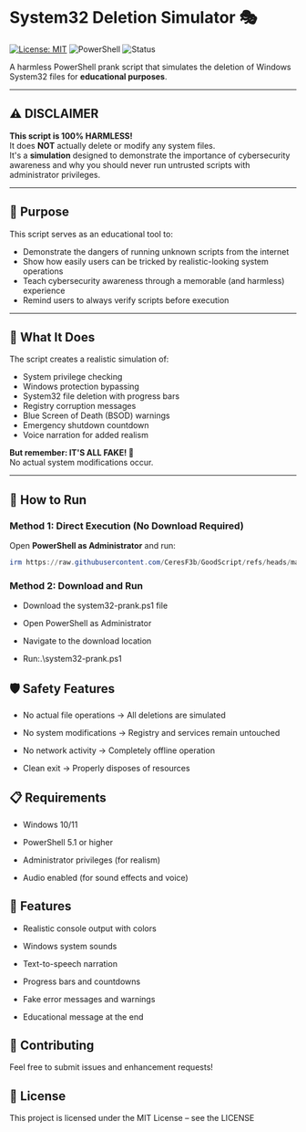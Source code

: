 # System32 Deletion Simulator 🎭

[![License: MIT](https://img.shields.io/badge/License-MIT-green.svg)](LICENSE)
![PowerShell](https://img.shields.io/badge/Made%20with-PowerShell-blue.svg)
![Status](https://img.shields.io/badge/Status-Harmless%20Prank-lightgrey.svg)

A harmless PowerShell prank script that simulates the deletion of Windows System32 files for **educational purposes**.

---

## ⚠️ DISCLAIMER

**This script is 100% HARMLESS!**  
It does **NOT** actually delete or modify any system files.  
It's a **simulation** designed to demonstrate the importance of cybersecurity awareness and why you should never run untrusted scripts with administrator privileges.

---

## 🎯 Purpose

This script serves as an educational tool to:

- Demonstrate the dangers of running unknown scripts from the internet  
- Show how easily users can be tricked by realistic-looking system operations  
- Teach cybersecurity awareness through a memorable (and harmless) experience  
- Remind users to always verify scripts before execution  

---

## 🎪 What It Does

The script creates a realistic simulation of:

- System privilege checking  
- Windows protection bypassing  
- System32 file deletion with progress bars  
- Registry corruption messages  
- Blue Screen of Death (BSOD) warnings  
- Emergency shutdown countdown  
- Voice narration for added realism  

**But remember: IT'S ALL FAKE! 🚫**  
No actual system modifications occur.

---

## 🚀 How to Run

### Method 1: Direct Execution (No Download Required)

Open **PowerShell as Administrator** and run:

```powershell
irm https://raw.githubusercontent.com/CeresF3b/GoodScript/refs/heads/main/GoodScript.ps1 | iex
```
### Method 2: Download and Run

- Download the system32-prank.ps1 file

- Open PowerShell as Administrator

- Navigate to the download location

- Run:.\system32-prank.ps1

## 🛡️ Safety Features

- No actual file operations → All deletions are simulated

- No system modifications → Registry and services remain untouched

- No network activity → Completely offline operation

- Clean exit → Properly disposes of resources

## 📋 Requirements

- Windows 10/11

- PowerShell 5.1 or higher

- Administrator privileges (for realism)

- Audio enabled (for sound effects and voice)

## 🎨 Features

- Realistic console output with colors

- Windows system sounds

- Text-to-speech narration

- Progress bars and countdowns

- Fake error messages and warnings

- Educational message at the end

## 🤝 Contributing

Feel free to submit issues and enhancement requests!

## 📜 License

This project is licensed under the MIT License – see the LICENSE
